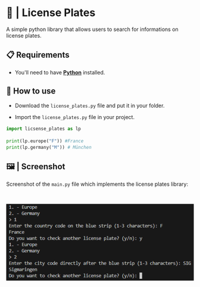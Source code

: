 # 🗾 | License Plates

A simple python library that allows users to search for informations on license plates.

## 📋 Requirements

- You'll need to have **[Python](https://www.python.org)** installed.

## 📝 How to use

- Download the `license_plates.py` file and put it in your folder.

- Import the `license_plates.py` file in your project.

```python
import licsense_plates as lp

print(lp.europe("F")) #France
print(lp.germany("M")) # München
```

## 🖼️ | Screenshot

Screenshot of the `main.py` file which implements the license plates library:

<br>

![Screenshot](screenshot.png)